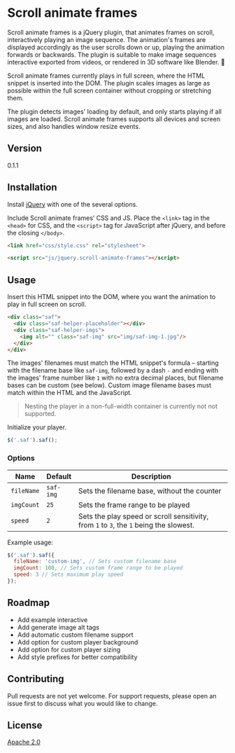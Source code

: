 # Scroll animate frames
Scroll animate frames is a jQuery plugin, that animates frames on scroll, interactively playing an image sequence. The animation's frames are displayed accordingly as the user scrolls down or up, playing the animation forwards or backwards. The plugin is suitable to make image sequences interactive exported from videos, or rendered in 3D software like Blender. :movie_camera:

Scroll animate frames currently plays in full screen, where the HTML snippet is inserted into the DOM. The plugin scales images as large as possible within the full screen container without cropping or stretching them.

The plugin detects images' loading by default, and only starts playing if all images are loaded. Scroll animate frames supports all devices and screen sizes, and also handles window resize events.

## Version
0.1.1


## Installation
Install [jQuery](https://github.com/jquery/jquery) with one of the several options.

Include Scroll animate frames’ CSS and JS. Place the `<link>` tag in the `<head>` for CSS, and the `<script>` tag for JavaScript after jQuery, and before the closing `</body>`.

```html
<link href="css/style.css" rel="stylesheet">
```

```html
<script src="js/jquery.scroll-animate-frames"></script>
```

## Usage
Insert this HTML snippet into the DOM, where you want the animation to play in full screen on scroll.

```html
<div class="saf">
  <div class="saf-helper-placeholder"></div>
  <div class="saf-helper-imgs">
    <img alt="" class="saf-img" src="img/saf-img-1.jpg"/>
  </div>
</div>
```

The images' filenames must match the HTML snippet's formula – starting with the filename base like `saf-img`, followed by a dash `-` and ending with the images' frame number like `1` with no extra decimal places, but filename bases can be custom (see below). Custom image filename bases must match within the HTML and the JavaScript.

> Nesting the player in a non-full-width container is currently not not supported.

Initialize your player.

```javascript
$('.saf').saf();
```

### Options
| Name | Default | Description |
| --- | --- | --- |
| `fileName` | `saf-img` | Sets the filename base, without the counter |
| `imgCount` | `25` | Sets the frame range to be played |
| `speed` | `2` | Sets the play speed or scroll sensitivity, from `1` to `3`, the `1` being the slowest. |

Example usage:
```javascript
$('.saf').saf({
  fileName: 'custom-img', // Sets custom filename base
  imgCount: 100, // Sets custom frame range to be played
  speed: 3 // Sets maximum play speed
});
```

## Roadmap
- Add example interactive
- Add generate image alt tags
- Add automatic custom filename support
- Add option for custom player background
- Add option for custom player sizing
- Add style prefixes for better compatibility

## Contributing
Pull requests are not yet welcome. For support requests, please open an issue first to discuss what you would like to change.

## License
[Apache 2.0](https://github.com/martonlente/scroll-animate-frames/blob/main/LICENSE)
